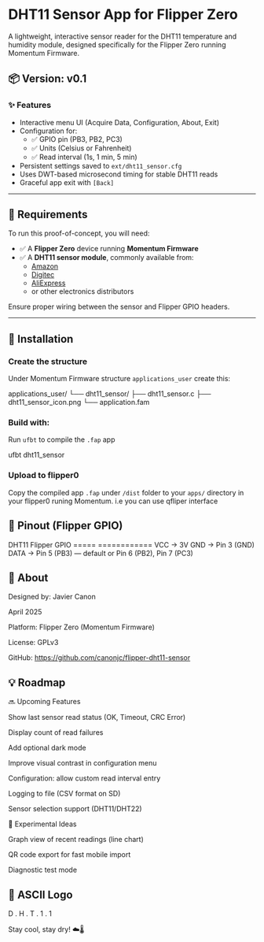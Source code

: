 # DHT11 Sensor App for Flipper Zero

A lightweight, interactive sensor reader for the DHT11 temperature and humidity module, designed specifically for the Flipper Zero running Momentum Firmware.

## 📦 Version: **v0.1**

### ✨ Features

- Interactive menu UI (Acquire Data, Configuration, About, Exit)
- Configuration for:
  - ✅ GPIO pin (PB3, PB2, PC3)
  - ✅ Units (Celsius or Fahrenheit)
  - ✅ Read interval (1s, 1 min, 5 min)
- Persistent settings saved to `ext/dht11_sensor.cfg`
- Uses DWT-based microsecond timing for stable DHT11 reads
- Graceful app exit with `[Back]`

---

## 🧪 Requirements

To run this proof-of-concept, you will need:

- ✅ A **Flipper Zero** device running **Momentum Firmware**
- ✅ A **DHT11 sensor module**, commonly available from:
  - [Amazon](https://www.amazon.com/)
  - [Digitec](https://www.digitec.ch/)
  - [AliExpress](https://www.aliexpress.com/)
  - or other electronics distributors

Ensure proper wiring between the sensor and Flipper GPIO headers.

---

## 📌 Installation

### Create the structure
Under Momentum Firmware structure `applications_user` create this:

applications_user/
└── dht11_sensor/
    ├── dht11_sensor.c
    ├── dht11_sensor_icon.png
    └── application.fam

### Build with:

Run `ufbt` to compile the `.fap` app

  ufbt dht11_sensor

### Upload to flipper0
Copy the compiled app `.fap` under `/dist` folder to your `apps/` directory in your flipper0 runing Momentum. i.e you can use qfliper interface


## 📐 Pinout (Flipper GPIO)

DHT11     Flipper GPIO
=====     ============
VCC   →   3V
GND   →   Pin 3 (GND)
DATA  →   Pin 5 (PB3) — default
           or Pin 6 (PB2), Pin 7 (PC3)

## 🧾 About

Designed by: Javier Canon

April 2025

Platform: Flipper Zero (Momentum Firmware)

License: GPLv3

GitHub: https://github.com/canonjc/flipper-dht11-sensor

## 💡 Roadmap

🔜 Upcoming Features

Show last sensor read status (OK, Timeout, CRC Error)

Display count of read failures

Add optional dark mode

Improve visual contrast in configuration menu

Configuration: allow custom read interval entry

Logging to file (CSV format on SD)

Sensor selection support (DHT11/DHT22)

🧪 Experimental Ideas

Graph view of recent readings (line chart)

QR code export for fast mobile import

Diagnostic test mode

## 🎨 ASCII Logo

  D . H . T . 1 . 1

Stay cool, stay dry! ☁️🌡️
